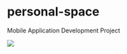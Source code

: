 # personal-space
Mobile Application Development Project

<img src="https://github.com/IT21026898/personal-space/blob/main/app/src/main/res/drawable/dashPG.png"  >
